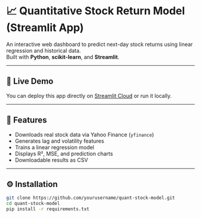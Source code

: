 # 📈 Quantitative Stock Return Model (Streamlit App)

An interactive web dashboard to predict next-day stock returns using linear regression and historical data.  
Built with **Python**, **scikit-learn**, and **Streamlit**.

---

## 🚀 Live Demo
You can deploy this app directly on [Streamlit Cloud](https://streamlit.io/cloud) or run it locally.

---

## 🧠 Features
- Downloads real stock data via Yahoo Finance (`yfinance`)
- Generates lag and volatility features
- Trains a linear regression model
- Displays R², MSE, and prediction charts
- Downloadable results as CSV

---

## ⚙️ Installation

```bash
git clone https://github.com/yourusername/quant-stock-model.git
cd quant-stock-model
pip install -r requirements.txt
